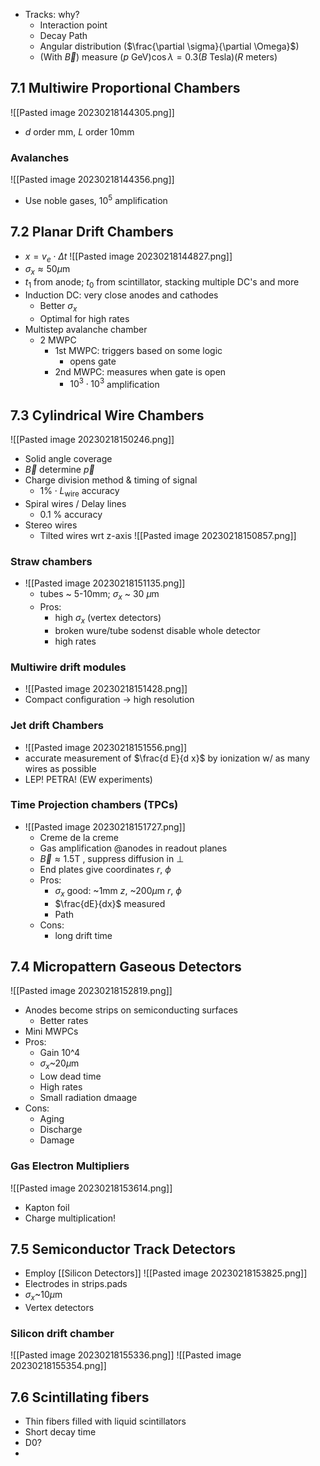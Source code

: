  - Tracks: why?
	 - Interaction point
	 - Decay Path
	 - Angular distribution ($\frac{\partial \sigma}{\partial \Omega}$)
	 - (With $\vec{B}$) measure $(p \text{ GeV}) \cos \lambda = 0.3 (B\text{ Tesla})( R \text{ meters})$

## 7.1 Multiwire Proportional Chambers

![[Pasted image 20230218144305.png]]
 - $d$ order mm, $L$ order 10mm
### Avalanches
![[Pasted image 20230218144356.png]]
 - Use noble gases, $10^5$ amplification
## 7.2 Planar Drift Chambers
 - $x = v_e \cdot \Delta t$
 ![[Pasted image 20230218144827.png]]
 - $\sigma_x \approx 50 \mu\text{m}$
 - $t_1$ from anode; $t_0$ from scintillator, stacking multiple DC's and more
 - Induction DC: very close anodes and cathodes
	 - Better $\sigma_x$
	 - Optimal for high rates
 - Multistep avalanche chamber
	 - 2 MWPC 
		 - 1st MWPC: triggers based on some logic
			 - opens gate
		 - 2nd MWPC: measures when gate is open
			 - $10^3 \cdot 10^3$ amplification
## 7.3 Cylindrical Wire Chambers
 ![[Pasted image 20230218150246.png]]
 - Solid angle coverage
 - $\vec{B}$ determine $\vec{p}$
 - Charge division method & timing of signal
	 - $1\% \cdot L_{\text{wire}}$ accuracy
 - Spiral wires / Delay lines
	 - 0.1 % accuracy
 - Stereo wires
	 - Tilted wires wrt z-axis
 ![[Pasted image 20230218150857.png]]
### Straw chambers
- ![[Pasted image 20230218151135.png]]
	- tubes ~ 5-10mm; $\sigma_x$ ~  30 $\mu\text{m}$
	- Pros:
		- high $\sigma_x$ (vertex detectors)
		- broken wure/tube sodenst disable whole detector
		- high rates
### Multiwire drift modules
- ![[Pasted image 20230218151428.png]]
- Compact configuration -> high resolution

### Jet drift Chambers

- ![[Pasted image 20230218151556.png]]
- accurate measurement of $\frac{d E}{d x}$ by ionization w/ as many wires as possible
- LEP! PETRA! (EW experiments)
### Time Projection chambers (TPCs)
- ![[Pasted image 20230218151727.png]]
	- Creme de la creme
	- Gas amplification @anodes in readout planes
	- $\vec{B}\approx 1.5\text{T}$ , suppress diffusion in $\perp$
	- End plates give coordinates $r$, $\phi$
	- Pros:
		- $\sigma_x$ good: ~1mm $z$, ~200$\mu\text{m}$ $r$, $\phi$
		- $\frac{dE}{dx}$ measured
		- Path
	- Cons:
		- long drift time
## 7.4 Micropattern Gaseous Detectors
![[Pasted image 20230218152819.png]]
 - Anodes become strips on semiconducting surfaces
	 - Better rates
 - Mini MWPCs
 - Pros:
	 - Gain 10^4
	 - $\sigma_x$~$20\mu\text{m}$
	 - Low dead time
	 - High rates
	 - Small radiation dmaage
 - Cons:
	 - Aging
	 - Discharge
	 - Damage
	 
### Gas Electron Multipliers
![[Pasted image 20230218153614.png]]
 - Kapton foil
 - Charge multiplication!
## 7.5 Semiconductor Track Detectors
 - Employ [[Silicon Detectors]]
![[Pasted image 20230218153825.png]]
 - Electrodes in strips.pads
 - $\sigma_x$~10$\mu\text{m}$
 - Vertex detectors
### Silicon drift chamber
![[Pasted image 20230218155336.png]]
![[Pasted image 20230218155354.png]]

## 7.6 Scintillating fibers
 - Thin fibers filled with liquid scintillators
 - Short decay time
 - D0?
 - 